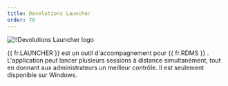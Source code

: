 ```yaml
---
title: Devolutions Launcher
order: 70
---
```

![!!Devolutions Launcher logo](https://webdevolutions.blob.core.windows.net/images/projects/launcher/logos/launcher-color-shadow.svg)

{{ fr.LAUNCHER }} est un outil d'accompagnement pour {{ fr.RDMS }} . L'application peut lancer plusieurs sessions à distance simultanément, tout en donnant aux administrateurs un meilleur contrôle. Il est seulement disponible sur Windows. 